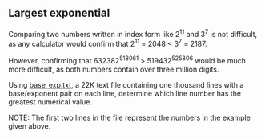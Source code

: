 ## Largest exponential

Comparing two numbers written in index form like 2<sup>11</sup> and 3<sup>7</sup> is not difficult, as any calculator would confirm that 2<sup>11</sup> = 2048 &lt; 3<sup>7</sup> = 2187.

However, confirming that 632382<sup>518061</sup> &gt; 519432<sup>525806</sup> would be much more difficult, as both numbers contain over three million digits.

Using <a href="project/resources/p099_base_exp.txt">base_exp.txt</a>, a 22K text file containing one thousand lines with a base/exponent pair on each line, determine which line number has the greatest numerical value.

NOTE: The first two lines in the file represent the numbers in the example given above.
